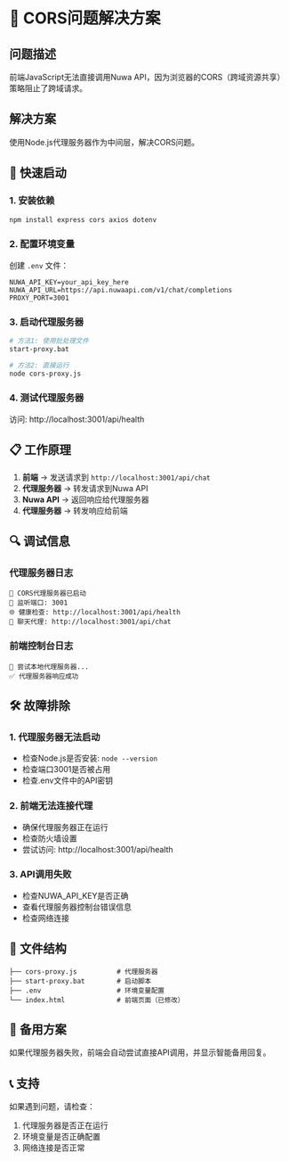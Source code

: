 # 🔧 CORS问题解决方案

## 问题描述
前端JavaScript无法直接调用Nuwa API，因为浏览器的CORS（跨域资源共享）策略阻止了跨域请求。

## 解决方案
使用Node.js代理服务器作为中间层，解决CORS问题。

## 🚀 快速启动

### 1. 安装依赖
```bash
npm install express cors axios dotenv
```

### 2. 配置环境变量
创建 `.env` 文件：
```
NUWA_API_KEY=your_api_key_here
NUWA_API_URL=https://api.nuwaapi.com/v1/chat/completions
PROXY_PORT=3001
```

### 3. 启动代理服务器
```bash
# 方法1: 使用批处理文件
start-proxy.bat

# 方法2: 直接运行
node cors-proxy.js
```

### 4. 测试代理服务器
访问: http://localhost:3001/api/health

## 📋 工作原理

1. **前端** → 发送请求到 `http://localhost:3001/api/chat`
2. **代理服务器** → 转发请求到Nuwa API
3. **Nuwa API** → 返回响应给代理服务器
4. **代理服务器** → 转发响应给前端

## 🔍 调试信息

### 代理服务器日志
```
🚀 CORS代理服务器已启动
📡 监听端口: 3001
🌐 健康检查: http://localhost:3001/api/health
💬 聊天代理: http://localhost:3001/api/chat
```

### 前端控制台日志
```
🔄 尝试本地代理服务器...
✅ 代理服务器响应成功
```

## 🛠️ 故障排除

### 1. 代理服务器无法启动
- 检查Node.js是否安装: `node --version`
- 检查端口3001是否被占用
- 检查.env文件中的API密钥

### 2. 前端无法连接代理
- 确保代理服务器正在运行
- 检查防火墙设置
- 尝试访问: http://localhost:3001/api/health

### 3. API调用失败
- 检查NUWA_API_KEY是否正确
- 查看代理服务器控制台错误信息
- 检查网络连接

## 📁 文件结构
```
├── cors-proxy.js          # 代理服务器
├── start-proxy.bat        # 启动脚本
├── .env                   # 环境变量配置
└── index.html             # 前端页面（已修改）
```

## 🔄 备用方案
如果代理服务器失败，前端会自动尝试直接API调用，并显示智能备用回复。

## 📞 支持
如果遇到问题，请检查：
1. 代理服务器是否正在运行
2. 环境变量是否正确配置
3. 网络连接是否正常




